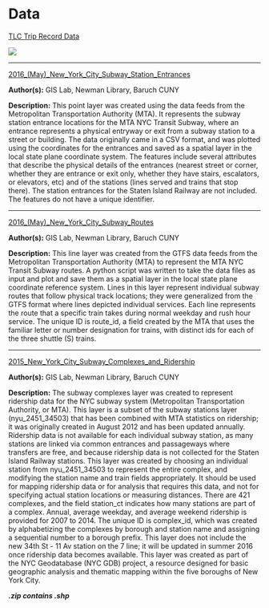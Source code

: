 # Data

[TLC Trip Record Data](http://www.nyc.gov/html/tlc/html/about/trip_record_data.shtml)

![](http://www.nyc.gov/html/tlc/images/features/fi_about_photo_trip_records.png)

------

[2016\_(May)\_New_York_City_Subway_Station_Entrances](https://geo.nyu.edu/catalog/nyu_2451_34760)

**Author(s):** GIS Lab, Newman Library, Baruch CUNY

**Description:** This point layer was created using the data feeds from the Metropolitan Transportation Authority (MTA). It represents the subway station entrance locations for the MTA NYC Transit Subway, where an entrance represents a physical entryway or exit from a subway station to a street or building. The data originally came in a CSV format, and was plotted using the coordinates for the entrances and saved as a spatial layer in the local state plane coordinate system. The features include several attributes that describe the physical details of the entrances (nearest street or corner, whether they are entrance or exit only, whether they have stairs, escalators, or elevators, etc) and of the stations (lines served and trains that stop there). The station entrances for the Staten Island Railway are not included. The features do not have a unique identifier. 

------

[2016\_(May)\_New_York_City_Subway_Routes](https://geo.nyu.edu/catalog/nyu_2451_34758)

**Author(s):** GIS Lab, Newman Library, Baruch CUNY

**Description:** This line layer was created from the GTFS data feeds from the Metropolitan Transportation Authority (MTA) to represent the MTA NYC Transit Subway routes. A python script was written to take the data files as input and plot and save them as a spatial layer in the local state plane coordinate reference system. Lines in this layer represent individual subway routes that follow physical track locations; they were generalized from the GTFS format where lines depicted individual services. Each line represents the route that a specific train takes during normal weekday and rush hour service. The unique ID is route_id, a field created by the MTA that uses the familiar letter or number designation for trains, with distinct ids for each of the three shuttle (S) trains. 

------

[2015_New_York_City_Subway_Complexes_and_Ridership](https://geo.nyu.edu/catalog/nyu_2451_34502)

**Author(s):** GIS Lab, Newman Library, Baruch CUNY

**Description:** The subway complexes layer was created to represent ridership data for the NYC subway system (Metropolitan Transportation Authority, or MTA). This layer is a subset of the subway stations layer (nyu_2451_34503) that has been combined with MTA statistics on ridership; it was originally created in August 2012 and has been updated annually. Ridership data is not available for each individual subway station, as many stations are linked via common entrances and passageways where transfers are free, and because ridership data is not collected for the Staten Island Railway stations. This layer was created by choosing an individual station from nyu_2451_34503 to represent the entire complex, and modifying the station name and train fields appropriately. It should be used for mapping ridership data or for analysis that requires this data, and not for specifying actual station locations or measuring distances. There are 421 complexes, and the field station_ct indicates how many stations are part of a complex. Annual, average weekday, and average weekend ridership is provided for 2007 to 2014. The unique ID is complex_id, which was created by alphabetizing the complexes by borough and station name and assigning a sequential number to a borough prefix. This layer does not include the new 34th St - 11 Av station on the 7 line; it will be updated in summer 2016 once ridership data becomes available. This layer was created as part of the NYC Geodatabase (NYC GDB) project, a resource designed for basic geographic analysis and thematic mapping within the five boroughs of New York City.





***.zip contains .shp***



